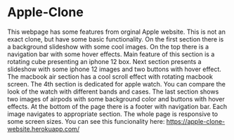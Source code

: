 # Apple-Clone
This webpage has some features from orginal Apple website. This is not an exact clone, but have some basic functionality.
On the first section there is a background slideshow with some cool images. On the top there is a navigation bar with some hover effects. Main feature of this section is a
rotating cube presenting an iphone 12 box. Next section presents a slideshow with some iphone 12 images and two buttons with hover effect. The macbook air section has
a cool scroll effect with rotating macbook screen. The 4th section is dedicated for apple watch. You can compare the look of the watch with different bands and cases.
The last section shows two images of airpods with some background color and buttons with hover effects. At the bottom of the page there is a footer with navigation bar.
Each image navigates to appropriate section. The whole page is responsive to some screen sizes. You can see this funcionality here: https://apple-clone-website.herokuapp.com/
